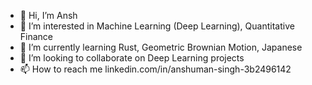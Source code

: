 - 👋 Hi, I’m Ansh
- 👀 I’m interested in Machine Learning (Deep Learning), Quantitative Finance
- 🌱 I’m currently learning Rust, Geometric Brownian Motion, Japanese
- 💞️ I’m looking to collaborate on Deep Learning projects
- 📫 How to reach me linkedin.com/in/anshuman-singh-3b2496142

<!---
MrMoneyInTheBank/MrMoneyInTheBank is a ✨ special ✨ repository because its `README.md` (this file) appears on your GitHub profile.
You can click the Preview link to take a look at your changes.
--->

